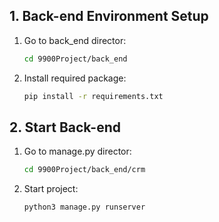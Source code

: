 
## 1. Back-end Environment Setup
1. Go to back_end director:
   ```bash
   cd 9900Project/back_end
   ```

2. Install required package:
   ```bash
   pip install -r requirements.txt
   ```

## 2. Start Back-end

1. Go to manage.py director:
   ```bash
   cd 9900Project/back_end/crm
   ```

2. Start project:
   ```bash
   python3 manage.py runserver
   ```
   
